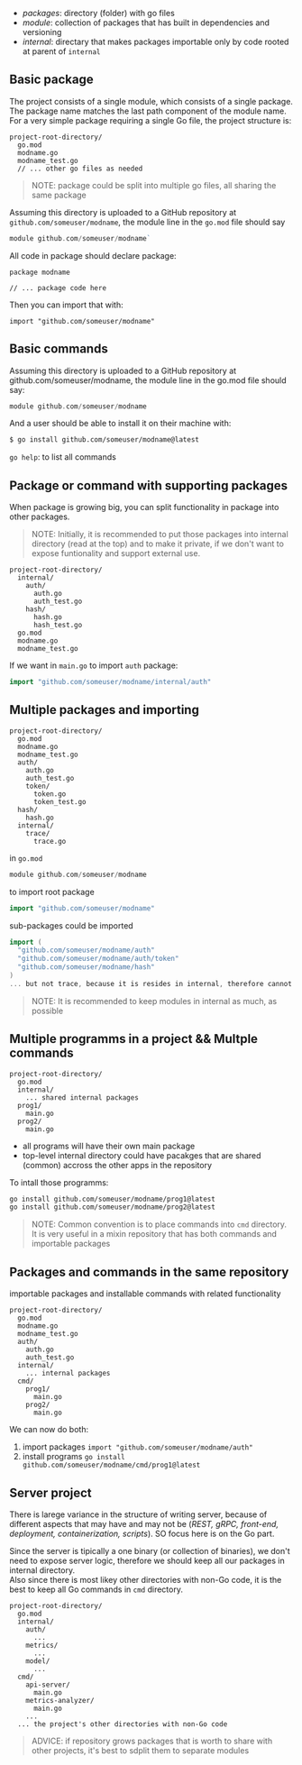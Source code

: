 - _packages_: directory (folder) with go files
- _module_: collection of packages that has built in dependencies and versioning
- _internal_: directary that makes packages importable only by code rooted at parent of `internal`

## Basic package
The project consists of a single module, which consists of a single package.  
The package name matches the last path component of the module name. For a very simple package requiring a single Go file, the project structure is:
```
project-root-directory/
  go.mod
  modname.go
  modname_test.go
  // ... other go files as needed
```
> NOTE: package could be split into multiple go files, all sharing the same package

Assuming this directory is uploaded to a GitHub repository at `github.com/someuser/modname`, the module line in the `go.mod` file should say  
```go
module github.com/someuser/modname`  
```

All code in package should declare package:
```
package modname

// ... package code here
```

Then you can import that with:
```
import "github.com/someuser/modname"
```

## Basic commands
Assuming this directory is uploaded to a GitHub repository at github.com/someuser/modname, the module line in the go.mod file should say:
```go
module github.com/someuser/modname
```
And a user should be able to install it on their machine with:
```bash
$ go install github.com/someuser/modname@latest
```

`go help`: to list all commands 

## Package or command with supporting packages
When package is growing big, you can split functionality in package into other packages.  
> NOTE: Initially, it is recommended to put those packages into internal directory (read at the top) and to make it private, if we don't want to expose funtionality and support external use.
```
project-root-directory/
  internal/
    auth/
      auth.go
      auth_test.go
    hash/
      hash.go
      hash_test.go
  go.mod
  modname.go
  modname_test.go
```
If we want in `main.go` to import `auth` package: 
```go
import "github.com/someuser/modname/internal/auth"
```

## Multiple packages and importing
```
project-root-directory/
  go.mod
  modname.go
  modname_test.go
  auth/
    auth.go
    auth_test.go
    token/
      token.go
      token_test.go
  hash/
    hash.go
  internal/
    trace/
      trace.go
```
in `go.mod`
```go
module github.com/someuser/modname
```

to import root package
```go
import "github.com/someuser/modname"
```

sub-packages could be imported 
```go
import (
  "github.com/someuser/modname/auth"
  "github.com/someuser/modname/auth/token"
  "github.com/someuser/modname/hash"
)
... but not trace, because it is resides in internal, therefore cannot be imported
```
> NOTE: It is recommended to keep modules in internal as much, as possible

## Multiple programms in a project && Multple commands
```
project-root-directory/
  go.mod
  internal/
    ... shared internal packages
  prog1/
    main.go
  prog2/
    main.go
```
- all programs will have their own main package
- top-level internal directory could have pacakges that are shared (common) accross the other apps in the repository

To intall those programms:
```bash
go install github.com/someuser/modname/prog1@latest
go install github.com/someuser/modname/prog2@latest
```
> NOTE: Common convention is to place commands into `cmd` directory. It is very useful in a mixin repository that has both commands and importable packages



## Packages and commands in the same repository
importable packages and installable commands with related functionality
```
project-root-directory/
  go.mod
  modname.go
  modname_test.go
  auth/
    auth.go
    auth_test.go
  internal/
    ... internal packages
  cmd/
    prog1/
      main.go
    prog2/
      main.go
```

We can now do both:
1. import packages
   `import "github.com/someuser/modname/auth"`
2. install programs
   `go install github.com/someuser/modname/cmd/prog1@latest`


## Server project
There is larege variance in the structure of writing server, because of different aspects that may have and may not be (_REST, gRPC, front-end, deployment, containerization, scripts_). SO focus here is on the Go part.  

Since the server is tipically a one binary (or collection of binaries), we don't need to expose server logic, therefore we should keep all our packages in internal directory.  
Also since there is most likey other directories with non-Go code, it is the best to keep all Go commands in `cmd` directory.
```
project-root-directory/
  go.mod
  internal/
    auth/
      ...
    metrics/
      ...
    model/
      ...
  cmd/
    api-server/
      main.go
    metrics-analyzer/
      main.go
    ...
  ... the project's other directories with non-Go code
```
> ADVICE: if repository grows packages that is worth to share with other projects, it's best to sdplit them to separate modules
